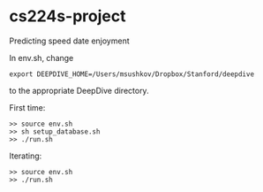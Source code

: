 cs224s-project
==============

Predicting speed date enjoyment

In env.sh, change

    export DEEPDIVE_HOME=/Users/msushkov/Dropbox/Stanford/deepdive

to the appropriate DeepDive directory.

First time:
    
    >> source env.sh
    >> sh setup_database.sh
    >> ./run.sh

Iterating:
    
    >> source env.sh
    >> ./run.sh
